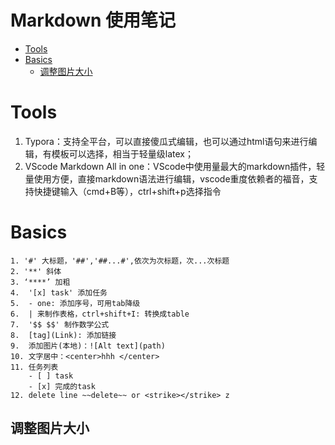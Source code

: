 # Markdown 使用笔记


- [Tools](#tools)
- [Basics](#basics)
  - [调整图片大小](#调整图片大小)

# Tools
1. Typora：支持全平台，可以直接傻瓜式编辑，也可以通过html语句来进行编辑，有模板可以选择，相当于轻量级latex；
2. VScode Markdown All in one：VScode中使用量最大的markdown插件，轻量使用方便，直接markdown语法进行编辑，vscode重度依赖者的福音，支持快捷键输入（cmd+B等），ctrl+shift+p选择指令
   
# Basics
   ```
   1. '#' 大标题，'##','##...#',依次为次标题，次...次标题
   2. '**' 斜体
   3. ‘****’ 加粗
   4.  '[x] task' 添加任务
   5.  - one: 添加序号，可用tab降级
   6.  | 来制作表格，ctrl+shift+I: 转换成table
   7.  '$$ $$' 制作数学公式
   8.  [tag](Link): 添加链接
   9.  添加图片(本地)：![Alt text](path)
   10. 文字居中：<center>hhh </center>
   11. 任务列表 
       - [ ] task
       - [x] 完成的task
   12. delete line ~~delete~~ or <strike></strike> z      
   ```

## 调整图片大小



